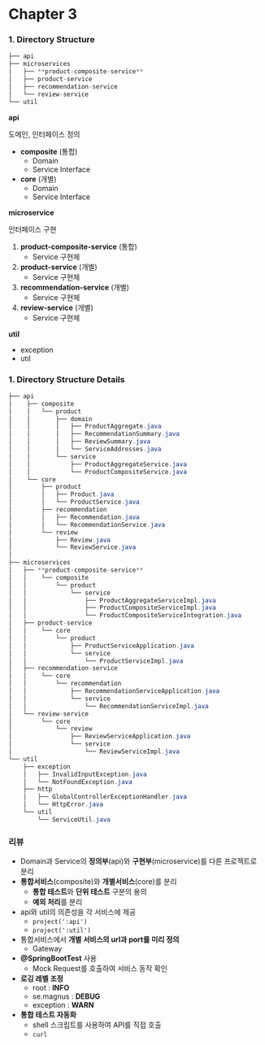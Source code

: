 # Chapter 3

### 1. Directory Structure

```java
├── api
├── microservices
│   ├── **product-composite-service**
│   ├── product-service
│   ├── recommendation-service
│   └── review-service
└── util
```

**api** 

도메인, 인터페이스 정의 

- **composite** (통합)
    - Domain
    - Service Interface
- **core** (개별)
    - Domain
    - Service Interface

**microservice**

인터페이스 구현

1. **product-composite-service** (통합)
    - Service 구현체
2. **product-service** (개별)
    - Service 구현체
3. **recommendation-service** (개별)
    - Service 구현체
4. **review-service** (개별)
    - Service 구현체

**util**

- exception
- util

### 1. Directory Structure Details

```java
├── api
│    ├── composite
│    │   └── product
│    │       ├── domain
│    │       │   ├── ProductAggregate.java
│    │       │   ├── RecommendationSummary.java
│    │       │   ├── ReviewSummary.java
│    │       │   └── ServiceAddresses.java
│    │       └── service
│    │           ├── ProductAggregateService.java
│    │           └── ProductCompositeService.java
│    └── core
│        ├── product
│        │   ├── Product.java
│        │   └── ProductService.java
│        ├── recommendation
│        │   ├── Recommendation.java
│        │   └── RecommendationService.java
│        └── review
│            ├── Review.java
│            └── ReviewService.java
│
├── microservices
│   ├── **product-composite-service**
│   │    └── composite
│   │        └── product
│   │            └── service
│   │                ├── ProductAggregateServiceImpl.java
│   │                ├── ProductCompositeServiceImpl.java
│   │                └── ProductCompositeServiceIntegration.java
│   ├── product-service
│   │    └── core
│   │        └── product
│   │            ├── ProductServiceApplication.java
│   │            └── service
│   │                └── ProductServiceImpl.java
│   ├── recommendation-service
│   │    └── core
│   │        └── recommendation
│   │            ├── RecommendationServiceApplication.java
│   │            └── service
│   │                └── RecommendationServiceImpl.java
│   └── review-service
│        └── core
│            └── review
│                ├── ReviewServiceApplication.java
│                └── service
│                    └── ReviewServiceImpl.java
└── util
    ├── exception
    │   ├── InvalidInputException.java
    │   └── NotFoundException.java
    ├── http
    │   ├── GlobalControllerExceptionHandler.java
    │   └── HttpError.java
    └── util
        └── ServiceUtil.java
```

### 리뷰

- Domain과 Service의 **정의부**(api)와 **구현부**(microservice)를 다른 프로젝트로 분리
- **통합서비스**(composite)와 **개별서비스**(core)를 분리
    - **통합 테스트**와 **단위 테스트** 구분의 용의
    - **예외 처리**를 분리
- api와 util의 의존성을 각 서비스에 제공
    - `project(':api')`
    - `project(':util')`
- 통합서비스에서 **개별 서비스의 url과 port를 미리 정의**
    - Gateway
- **@SpringBootTest** 사용
    - Mock Request를 호출하여 서비스 동작 확인
- **로깅 레벨 조정**
    - root : **INFO**
    - se.magnus : **DEBUG**
    - exception : **WARN**
- **통합 테스트 자동화**
    - shell 스크립트를 사용하여 API를 직접 호출
    - `curl`